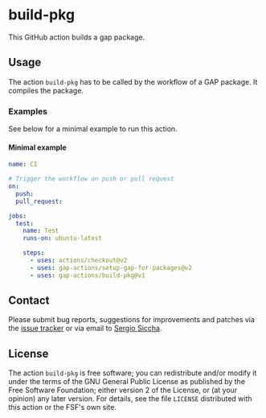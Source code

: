 # build-pkg

This GitHub action builds a gap package.

## Usage

The action `build-pkg` has to be called by the workflow of a GAP
package.
It compiles the package.


### Examples

See below for a minimal example to run this action.

#### Minimal example
```yaml
name: CI

# Trigger the workflow on push or pull request
on:
  push:
  pull_request:

jobs:
  test:
    name: Test
    runs-on: ubuntu-latest

    steps:
      - uses: actions/checkout@v2
      - uses: gap-actions/setup-gap-for-packages@v2
      - uses: gap-actions/build-pkg@v1
```

## Contact
Please submit bug reports, suggestions for improvements and patches via
the [issue tracker](https://github.com/gap-actions/build-pkg/issues)
or via email to
[Sergio Siccha](mailto:siccha@mathematik.uni-kl.de).

## License
The action `build-pkg` is free software; you can redistribute
and/or modify it under the terms of the GNU General Public License as published
by the Free Software Foundation; either version 2 of the License, or (at your
opinion) any later version. For details, see the file `LICENSE` distributed
with this action or the FSF's own site.

